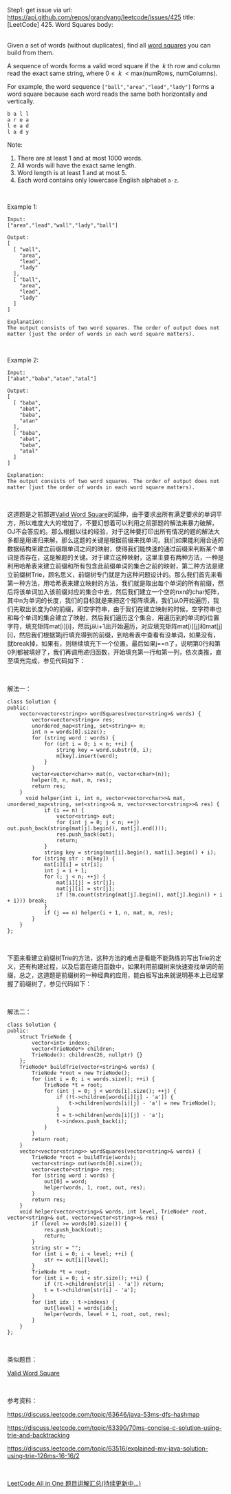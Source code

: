 Step1: get issue via url: https://api.github.com/repos/grandyang/leetcode/issues/425 
 title:[LeetCode] 425. Word Squares 
 body:  
  

Given a set of words (without duplicates), find all [word squares](https://en.wikipedia.org/wiki/Word_square) you can build from them.

A sequence of words forms a valid word square if the  _k_ th row and column read the exact same string, where 0 ≤  _k_  < max(numRows, numColumns).

For example, the word sequence `["ball","area","lead","lady"]` forms a word square because each word reads the same both horizontally and vertically.
    
    
    b a l l
    a r e a
    l e a d
    l a d y
    

Note:

  1. There are at least 1 and at most 1000 words.
  2. All words will have the exact same length.
  3. Word length is at least 1 and at most 5.
  4. Each word contains only lowercase English alphabet `a-z`.



 

Example 1:
    
    
    Input:
    ["area","lead","wall","lady","ball"]
    
    Output:
    [
      [ "wall",
        "area",
        "lead",
        "lady"
      ],
      [ "ball",
        "area",
        "lead",
        "lady"
      ]
    ]
    
    Explanation:
    The output consists of two word squares. The order of output does not matter (just the order of words in each word square matters).
    

 

Example 2:
    
    
    Input:
    ["abat","baba","atan","atal"]
    
    Output:
    [
      [ "baba",
        "abat",
        "baba",
        "atan"
      ],
      [ "baba",
        "abat",
        "baba",
        "atal"
      ]
    ]
    
    Explanation:
    The output consists of two word squares. The order of output does not matter (just the order of words in each word square matters).
    

 

这道题是之前那道[Valid Word Square](http://www.cnblogs.com/grandyang/p/5991673.html)的延伸，由于要求出所有满足要求的单词平方，所以难度大大的增加了，不要幻想着可以利用之前那题的解法来暴力破解，OJ不会答应的。那么根据以往的经验，对于这种要打印出所有情况的题的解法大多都是用递归来解，那么这题的关键是根据前缀来找单词，我们如果能利用合适的数据结构来建立前缀跟单词之间的映射，使得我们能快速的通过前缀来判断某个单词是否存在，这是解题的关键。对于建立这种映射，这里主要有两种方法，一种是利用哈希表来建立前缀和所有包含此前缀单词的集合之前的映射，第二种方法是建立前缀树Trie，顾名思义，前缀树专门就是为这种问题设计的。那么我们首先来看第一种方法，用哈希表来建立映射的方法，我们就是取出每个单词的所有前缀，然后将该单词加入该前缀对应的集合中去，然后我们建立一个空的nxn的char矩阵，其中n为单词的长度，我们的目标就是来把这个矩阵填满，我们从0开始遍历，我们先取出长度为0的前缀，即空字符串，由于我们在建立映射的时候，空字符串也和每个单词的集合建立了映射，然后我们遍历这个集合，用遍历到的单词的i位置字符，填充矩阵mat[i][i]，然后j从i+1出开始遍历，对应填充矩阵mat[i][j]和mat[j][i]，然后我们根据第j行填充得到的前缀，到哈希表中查看有没单词，如果没有，就break掉，如果有，则继续填充下一个位置。最后如果j==n了，说明第0行和第0列都被填好了，我们再调用递归函数，开始填充第一行和第一列，依次类推，直至填充完成，参见代码如下：

 

解法一：
    
    
    class Solution {
    public:
        vector<vector<string>> wordSquares(vector<string>& words) {
            vector<vector<string>> res;
            unordered_map<string, set<string>> m;
            int n = words[0].size();
            for (string word : words) {
                for (int i = 0; i < n; ++i) {
                    string key = word.substr(0, i);
                    m[key].insert(word);
                }
            }
            vector<vector<char>> mat(n, vector<char>(n));
            helper(0, n, mat, m, res);
            return res;
        }
          void helper(int i, int n, vector<vector<char>>& mat, unordered_map<string, set<string>>& m, vector<vector<string>>& res) {
                if (i == n) {
                    vector<string> out;
                    for (int j = 0; j < n; ++j) out.push_back(string(mat[j].begin(), mat[j].end()));
                    res.push_back(out);
                    return;
                }
                string key = string(mat[i].begin(), mat[i].begin() + i);
            for (string str : m[key]) { 
                mat[i][i] = str[i];
                int j = i + 1;
                for (; j < n; ++j) {
                    mat[i][j] = str[j];
                    mat[j][i] = str[j];
                    if (!m.count(string(mat[j].begin(), mat[j].begin() + i + 1))) break;
                }
                if (j == n) helper(i + 1, n, mat, m, res);
            }
        }
    };

 

下面来看建立前缀树Trie的方法，这种方法的难点是看能不能熟练的写出Trie的定义，还有构建过程，以及后面在递归函数中，如果利用前缀树来快速查找单词的前缀，总之，这道题是前缀树的一种经典的应用，能白板写出来就说明基本上已经掌握了前缀树了，参见代码如下：

 

解法二：
    
    
    class Solution {
    public:
        struct TrieNode {
            vector<int> indexs;
            vector<TrieNode*> children;
            TrieNode(): children(26, nullptr) {}
        };
        TrieNode* buildTrie(vector<string>& words) {
            TrieNode *root = new TrieNode();
            for (int i = 0; i < words.size(); ++i) {
                TrieNode *t = root;
                for (int j = 0; j < words[i].size(); ++j) {
                    if (!t->children[words[i][j] - 'a']) {
                        t->children[words[i][j] - 'a'] = new TrieNode();
                    }
                    t = t->children[words[i][j] - 'a'];
                    t->indexs.push_back(i);
                }
            }
            return root;
        }
        vector<vector<string>> wordSquares(vector<string>& words) {
            TrieNode *root = buildTrie(words);
            vector<string> out(words[0].size());
            vector<vector<string>> res;
            for (string word : words) {
                out[0] = word;
                helper(words, 1, root, out, res);
            }
            return res;
        }
        void helper(vector<string>& words, int level, TrieNode* root, vector<string>& out, vector<vector<string>>& res) {
            if (level >= words[0].size()) {
                res.push_back(out);
                return;
            }
            string str = "";
            for (int i = 0; i < level; ++i) {
                str += out[i][level];
            }
            TrieNode *t = root;
            for (int i = 0; i < str.size(); ++i) {
                if (!t->children[str[i] - 'a']) return;
                t = t->children[str[i] - 'a'];
            }
            for (int idx : t->indexs) {
                out[level] = words[idx];
                helper(words, level + 1, root, out, res);
            }
        }
    };

 

类似题目：

[Valid Word Square](http://www.cnblogs.com/grandyang/p/5991673.html)

 

参考资料：

<https://discuss.leetcode.com/topic/63646/java-53ms-dfs-hashmap>

<https://discuss.leetcode.com/topic/63390/70ms-concise-c-solution-using-trie-and-backtracking>

<https://discuss.leetcode.com/topic/63516/explained-my-java-solution-using-trie-126ms-16-16/2>

 

[LeetCode All in One 题目讲解汇总(持续更新中...)](http://www.cnblogs.com/grandyang/p/4606334.html)
